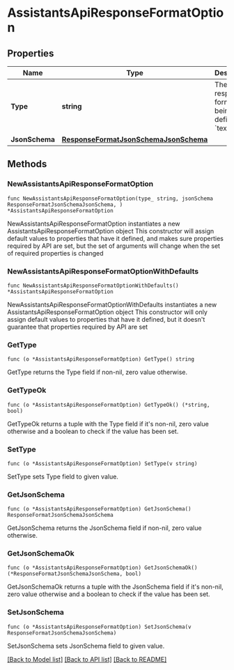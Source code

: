 # AssistantsApiResponseFormatOption

## Properties

Name | Type | Description | Notes
------------ | ------------- | ------------- | -------------
**Type** | **string** | The type of response format being defined: &#x60;text&#x60; | 
**JsonSchema** | [**ResponseFormatJsonSchemaJsonSchema**](ResponseFormatJsonSchemaJsonSchema.md) |  | 

## Methods

### NewAssistantsApiResponseFormatOption

`func NewAssistantsApiResponseFormatOption(type_ string, jsonSchema ResponseFormatJsonSchemaJsonSchema, ) *AssistantsApiResponseFormatOption`

NewAssistantsApiResponseFormatOption instantiates a new AssistantsApiResponseFormatOption object
This constructor will assign default values to properties that have it defined,
and makes sure properties required by API are set, but the set of arguments
will change when the set of required properties is changed

### NewAssistantsApiResponseFormatOptionWithDefaults

`func NewAssistantsApiResponseFormatOptionWithDefaults() *AssistantsApiResponseFormatOption`

NewAssistantsApiResponseFormatOptionWithDefaults instantiates a new AssistantsApiResponseFormatOption object
This constructor will only assign default values to properties that have it defined,
but it doesn't guarantee that properties required by API are set

### GetType

`func (o *AssistantsApiResponseFormatOption) GetType() string`

GetType returns the Type field if non-nil, zero value otherwise.

### GetTypeOk

`func (o *AssistantsApiResponseFormatOption) GetTypeOk() (*string, bool)`

GetTypeOk returns a tuple with the Type field if it's non-nil, zero value otherwise
and a boolean to check if the value has been set.

### SetType

`func (o *AssistantsApiResponseFormatOption) SetType(v string)`

SetType sets Type field to given value.


### GetJsonSchema

`func (o *AssistantsApiResponseFormatOption) GetJsonSchema() ResponseFormatJsonSchemaJsonSchema`

GetJsonSchema returns the JsonSchema field if non-nil, zero value otherwise.

### GetJsonSchemaOk

`func (o *AssistantsApiResponseFormatOption) GetJsonSchemaOk() (*ResponseFormatJsonSchemaJsonSchema, bool)`

GetJsonSchemaOk returns a tuple with the JsonSchema field if it's non-nil, zero value otherwise
and a boolean to check if the value has been set.

### SetJsonSchema

`func (o *AssistantsApiResponseFormatOption) SetJsonSchema(v ResponseFormatJsonSchemaJsonSchema)`

SetJsonSchema sets JsonSchema field to given value.



[[Back to Model list]](../README.md#documentation-for-models) [[Back to API list]](../README.md#documentation-for-api-endpoints) [[Back to README]](../README.md)


